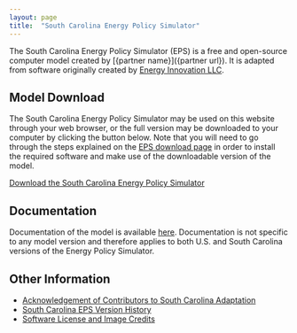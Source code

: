 ```yaml
---
layout: page
title:  "South Carolina Energy Policy Simulator"
---
```


The South Carolina Energy Policy Simulator (EPS) is a free and open-source computer model created by [{partner name}]({partner url}).  It is adapted from software originally created by [Energy Innovation LLC](https://energyinnovation.org/).

## Model Download

The South Carolina Energy Policy Simulator may be used on this website through your web browser, or the full version may be downloaded to your computer by clicking the button below.  Note that you will need to go through the steps explained on the [EPS download page](https://us.energypolicy.solutions/docs/download.html) in order to install the required software and make use of the downloadable version of the model.

<p><a href="{zip file url}" class="btn">Download the South Carolina Energy Policy Simulator</a></p>

## Documentation

Documentation of the model is available [here](https://us.energypolicy.solutions/docs/index.html).  Documentation is not specific to any model version and therefore applies to both U.S. and South Carolina versions of the Energy Policy Simulator.

## Other Information

* [Acknowledgement of Contributors to South Carolina Adaptation](acknowledgement.html)
* [South Carolina EPS Version History](version-history.html)
* [Software License and Image Credits](software-license.html)


